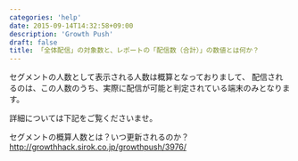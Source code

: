 ```yaml
---
categories: 'help'
date: 2015-09-14T14:32:58+09:00
description: 'Growth Push'
draft: false
title: 「全体配信」の対象数と、レポートの「配信数（合計）」の数値とは何か？
---
```


セグメントの人数として表示される人数は概算となっておりまして、
配信されるのは、この人数のうち、実際に配信が可能と判定されている端末のみとなります。

詳細については下記をご覧くださいませ。

セグメントの概算人数とは？いつ更新されるのか？
http://growthhack.sirok.co.jp/growthpush/3976/

<!--more-->
